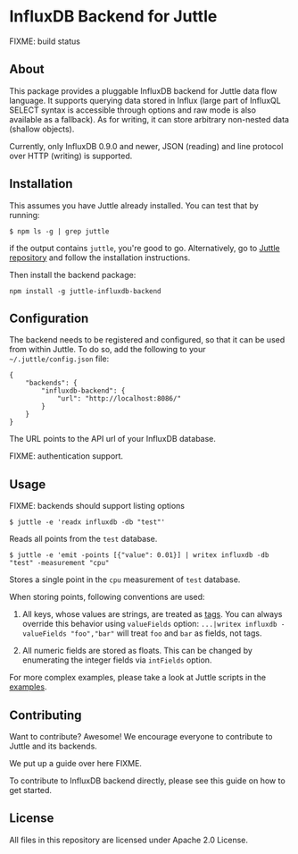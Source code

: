 # InfluxDB Backend for Juttle

FIXME: build status

## About

This package provides a pluggable InfluxDB backend for Juttle data flow
language. It supports querying data stored in Influx (large part of InfluxQL
SELECT syntax is accessible through options and raw mode is also available as a
fallback). As for writing, it can store arbitrary non-nested data (shallow
objects).

Currently, only InfluxDB 0.9.0 and newer, JSON (reading) and line protocol
over HTTP (writing) is supported.

## Installation

This assumes you have Juttle already installed. You can test that by running:

    $ npm ls -g | grep juttle

if the output contains `juttle`, you're good to go.  Alternatively, go to
[Juttle repository]() and follow the installation instructions.

Then install the backend package:

    npm install -g juttle-influxdb-backend

## Configuration

The backend needs to be registered and configured, so that it can be used from
within Juttle. To do so, add the following to your `~/.juttle/config.json` file:

```
{
    "backends": {
        "influxdb-backend": {
            "url": "http://localhost:8086/"
        }
    }
}
```

The URL points to the API url of your InfluxDB database.

FIXME: authentication support.

## Usage

FIXME: backends should support listing options

    $ juttle -e 'readx influxdb -db "test"'

Reads all points from the `test` database.

    $ juttle -e 'emit -points [{"value": 0.01}] | writex influxdb -db "test" -measurement "cpu"

Stores a single point in the `cpu` measurement of `test` database.

When storing points, following conventions are used:

1. All keys, whose values are strings, are treated as [tags](). You can always
   override this behavior using `valueFields` option:
   `...|writex influxdb -valueFields "foo","bar"` will treat `foo` and `bar`
   as fields, not tags.

2. All numeric fields are stored as floats. This can be changed by enumerating
   the integer fields via `intFields` option.

For more complex examples, please take a look at Juttle scripts in the [examples]().

## Contributing

Want to contribute? Awesome! We encourage everyone to contribute to Juttle and
its backends.

We put up a guide over here FIXME.

To contribute to InfluxDB backend directly, please see this guide on how to get
started.

## License

All files in this repository are licensed under Apache 2.0 License.
